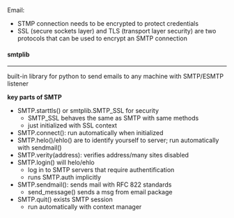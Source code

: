 
Email:

- STMP connection needs to be encrypted to protect credentials
- SSL (secure sockets layer) and TLS (transport layer security) are two protocols that can be used to encrypt an SMTP connection

#### smtplib
---
built-in library for python to send emails to any machine with SMTP/ESMTP listener


**key parts of SMTP**
- SMTP.starttls() or smtplib.SMTP_SSL for security
	- SMTP_SSL behaves the same as SMTP with same methods
	- just initialized with SSL context
- SMTP.connect(): run automatically when initialized
- SMTP.helo()/ehlo() are to identify yourself to server; run automatically with sendmail()
- SMTP.verity(address): verifies address/many sites disabled
- SMTP.login() will helo/ehlo
	- log in to SMTP servers that require authentification
	- runs SMTP.auth implicitly
- SMTP.sendmail(): sends mail with RFC 822 standards
	- send_message() sends a msg from email package
- SMTP.quit() exists SMTP session
	- run automatically with context manager
